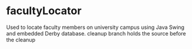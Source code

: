 # facultyLocator
Used to locate faculty members on university campus using Java Swing and embedded Derby database.
cleanup branch holds the source before the cleanup
